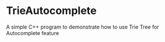 # TrieAutocomplete
 A simple C++ program to demonstrate how to use Trie Tree for Autocomplete feature
